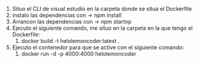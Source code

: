 1. Situo el CLI de visual estudio en la carpeta donde se situa el Dockerfile
2. instalo las dependencias con -> npm install
3. Arrancon las dependencias con -> npm startnp
4. Ejecuto el siguiente comando, me situo en la carpeta en la que tengo el Dockerfile:
   1. docker build -t helolemoncoder:latest .
5. Ejecuto el contenedor para que se active con el siguiente comando:
   1. docker run -d -p 4000:4000 helolemoncoder
   